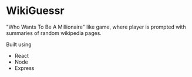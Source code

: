 # WikiGuessr

"Who Wants To Be A Millionaire" like game, where player is prompted with summaries of random wikipedia pages. 

Built using 
* React
* Node
* Express
